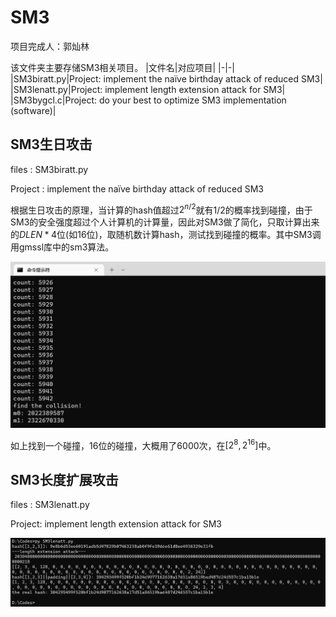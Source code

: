 # SM3

项目完成人：郭灿林

该文件夹主要存储SM3相关项目。
|文件名|对应项目|
|-|-|
|SM3biratt.py|Project: implement the naïve birthday attack of reduced SM3|
|SM3lenatt.py|Project: implement length extension attack for SM3|
|SM3bygcl.c|Project: do your best to optimize SM3 implementation (software)|

## SM3生日攻击

files : SM3biratt.py

Project : implement the naïve birthday attack of reduced SM3

根据生日攻击的原理，当计算的hash值超过$2^{n/2}$就有$1/2$的概率找到碰撞，由于SM3的安全强度超过个人计算机的计算量，因此对SM3做了简化，只取计算出来的$DLEN * 4$位(如16位)，取随机数计算hash，测试找到碰撞的概率。其中SM3调用gmssl库中的sm3算法。

![pic](./ScreenShot/birthday.png)

如上找到一个碰撞，16位的碰撞，大概用了6000次，在$[2^8,2^{16}]$中。

## SM3长度扩展攻击

files : SM3lenatt.py

Project: implement length extension attack for SM3


![pic](./ScreenShot/LengthExtension.png)

